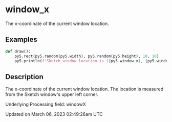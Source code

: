 # window_x

The x-coordinate of the current window location.

## Examples

<div class="example-table">

<div class="example-row"><div class="example-cell-image">

</div><div class="example-cell-code">

```python
def draw():
    py5.rect(py5.random(py5.width), py5.random(py5.height), 10, 10)
    py5.println(f'Sketch window location is ({py5.window_x}, {py5.window_y})')
```

</div></div>

</div>

## Description

The x-coordinate of the current window location. The location is measured from the Sketch window's upper left corner.

Underlying Processing field: windowX

Updated on March 06, 2023 02:49:26am UTC
